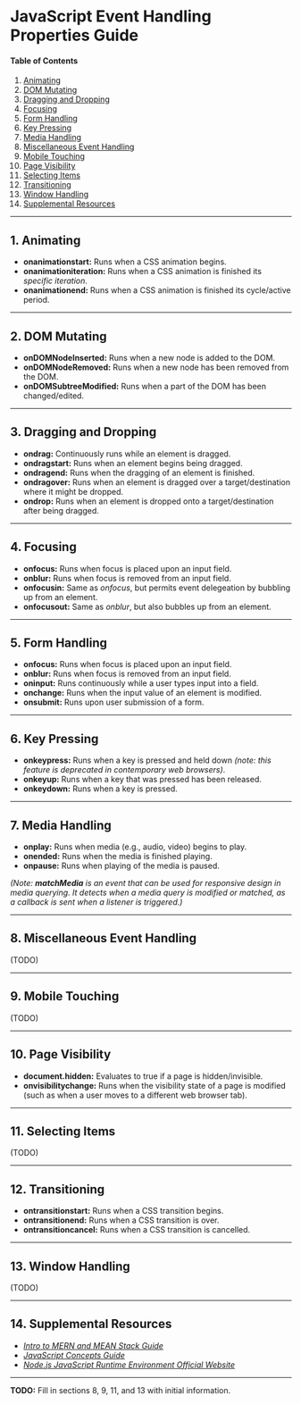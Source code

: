 # JavaScript Event Handling Properties Guide
  
#### Table of Contents
  
1. [Animating](#animating)
2. [DOM Mutating](#dom-mutating)
3. [Dragging and Dropping](#dragging-and-dropping)
4. [Focusing](#focusing)
5. [Form Handling](#form-handling)
6. [Key Pressing](#key-pressing)
7. [Media Handling](#media-handling)
8. [Miscellaneous Event Handling](#miscellaneous-event-handling)
9. [Mobile Touching](#mobile-touching)
10. [Page Visibility](#page-visibility)
11. [Selecting Items](#selecting-items)
12. [Transitioning](#transitioning)
13. [Window Handling](#window-handling)
14. [Supplemental Resources](#supplemental)
  
<hr />

## 1. <a name="animating">Animating</a>

* **onanimationstart:** Runs when a CSS animation begins.
* **onanimationiteration:** Runs when a CSS animation is finished its *specific iteration*.
* **onanimationend:** Runs when a CSS animation is finished its cycle/active period.
  
<hr />
  
## 2. <a name="dom-mutating">DOM Mutating</a>
  
* **onDOMNodeInserted:** Runs when a new node is added to the DOM.  
* **onDOMNodeRemoved:** Runs when a new node has been removed from the DOM.  
* **onDOMSubtreeModified:** Runs when a part of the DOM has been changed/edited.  
  
<hr />
  
## 3. <a name="dragging-and-dropping">Dragging and Dropping</a>
  
* **ondrag:** Continuously runs while an element is dragged.
* **ondragstart:** Runs when an element begins being dragged.
* **ondragend:** Runs when the dragging of an element is finished.
* **ondragover:** Runs when an element is dragged over a target/destination where it might be dropped.
* **ondrop:** Runs when an element is dropped onto a target/destination after being dragged.
  
<hr />

## 4. <a name="focusing">Focusing</a>
  
* **onfocus:** Runs when focus is placed upon an input field.  
* **onblur:** Runs when focus is removed from an input field.  
* **onfocusin:** Same as *onfocus*, but permits event delegeation by bubbling up from an element.  
* **onfocusout:** Same as *onblur*, but also bubbles up from an element.
  
<hr />

## 5. <a name="form-handling">Form Handling</a>

* **onfocus:** Runs when focus is placed upon an input field.  
* **onblur:** Runs when focus is removed from an input field.  
* **oninput:** Runs continuously while a user types input into a field.
* **onchange:** Runs when the input value of an element is modified.
* **onsubmit:** Runs upon user submission of a form.

<hr />

## 6. <a name="key-pressing">Key Pressing</a>
  
* **onkeypress:** Runs when a key is pressed and held down *(note: this feature is deprecated in contemporary web browsers)*.
* **onkeyup:** Runs when a key that was pressed has been released.
* **onkeydown:** Runs when a key is pressed.
  
<hr />

## 7. <a name="media-handling">Media Handling</a>
  
* **onplay:** Runs when media (e.g., audio, video) begins to play.
* **onended:** Runs when the media is finished playing.
* **onpause:** Runs when playing of the media is paused.

*(Note: **matchMedia** is an event that can be used for responsive design in media querying. It detects when a media query is modified or matched, as a callback is sent when a listener is triggered.)*

<hr />

## 8. <a name="miscellaneous-event-handling">Miscellaneous Event Handling</a>

(TODO)

<hr />

## 9. <a name="mobile-touching">Mobile Touching</a>

(TODO)

<hr />

## 10. <a name="page-visibility">Page Visibility</a>
  
* **document.hidden:** Evaluates to true if a page is hidden/invisible.
* **onvisibilitychange:** Runs when the visibility state of a page is modified (such as when a user moves to a different web browser tab).
  
<hr />

## 11. <a name="selecting-items">Selecting Items</a>

(TODO)

<hr />

## 12. <a name="transitioning">Transitioning</a>

* **ontransitionstart:** Runs when a CSS transition begins.
* **ontransitionend:** Runs when a CSS transition is over.
* **ontransitioncancel:** Runs when a CSS transition is cancelled.
  
<hr />

## 13. <a name="window-handling">Window Handling</a>

(TODO)

<hr />

## 14. <a name="supplemental">Supplemental Resources</a>

* *[Intro to MERN and MEAN Stack Guide](https://github.com/chaseofthejungle/intro-to-mern-and-mean-stack)*
* *[JavaScript Concepts Guide](https://github.com/chaseofthejungle/js-concepts-guide)*
* *[Node.js JavaScript Runtime Environment Official Website](https://nodejs.org/en)*
  
<hr />

**TODO:** Fill in sections 8, 9, 11, and 13 with initial information.
